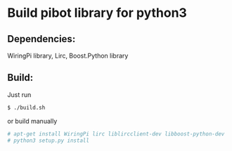 # Build pibot library for python3

## Dependencies: 
WiringPi library, Lirc, Boost.Python library

## Build:
Just run
```bash
$ ./build.sh
```
or build manually
```bash
# apt-get install WiringPi lirc liblircclient-dev libboost-python-dev 
# python3 setup.py install
```
